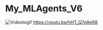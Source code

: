 # My_MLAgents_V6

![Videotogif](https://user-images.githubusercontent.com/57382140/104116639-aaf24480-535d-11eb-9a19-b46970ec4495.gif)
https://youtu.be/hHT_Q7g9eR8
